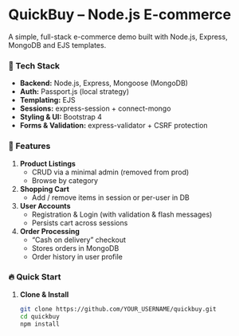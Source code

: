 # QuickBuy – Node.js E-commerce

A simple, full-stack e-commerce demo built with Node.js, Express, MongoDB and EJS templates.

### 🔧 Tech Stack
- **Backend:** Node.js, Express, Mongoose (MongoDB)  
- **Auth:** Passport.js (local strategy)  
- **Templating:** EJS  
- **Sessions:** express-session + connect-mongo  
- **Styling & UI:** Bootstrap 4  
- **Forms & Validation:** express-validator + CSRF protection  

### 🚀 Features
1. **Product Listings**  
   - CRUD via a minimal admin (removed from prod)  
   - Browse by category  
2. **Shopping Cart**  
   - Add / remove items in session or per-user in DB  
3. **User Accounts**  
   - Registration & Login (with validation & flash messages)  
   - Persists cart across sessions  
4. **Order Processing**  
   - “Cash on delivery” checkout  
   - Stores orders in MongoDB  
   - Order history in user profile  

### 🔥 Quick Start

1. **Clone & Install**

   ```bash
   git clone https://github.com/YOUR_USERNAME/quickbuy.git
   cd quickbuy
   npm install
